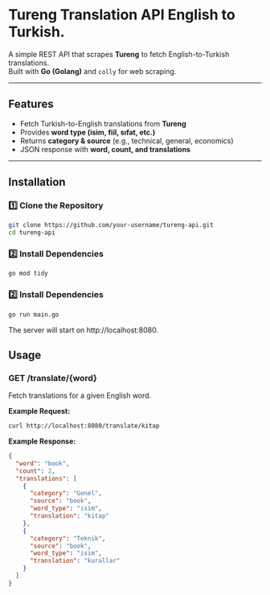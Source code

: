 # Tureng Translation API English to Turkish.

A simple REST API that scrapes **Tureng** to fetch English-to-Turkish translations.  
Built with **Go (Golang)** and `colly` for web scraping.

---

## Features
* Fetch Turkish-to-English translations from **Tureng**  
* Provides **word type (isim, fiil, sıfat, etc.)**  
* Returns **category & source** (e.g., technical, general, economics)  
* JSON response with **word, count, and translations**  

---

##  Installation
### **1️⃣ Clone the Repository**
```sh
git clone https://github.com/your-username/tureng-api.git
cd tureng-api
```

### **2️⃣ Install Dependencies**
```sh
go mod tidy
```
### **2️⃣ Install Dependencies**
```sh
go run main.go
```
The server will start on http://localhost:8080.


## Usage
### **GET /translate/{word}**
Fetch translations for a given English word.

**Example Request:**
```sh
curl http://localhost:8080/translate/kitap
```

**Example Response:**
```json
{
  "word": "book",
  "count": 2,
  "translations": [
    {
      "category": "Genel",
      "source": "book",
      "word_type": "isim",
      "translation": "kitap"
    },
    {
      "category": "Teknik",
      "source": "book",
      "word_type": "isim",
      "translation": "kurallar"
    }
  ]
}
```



